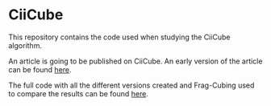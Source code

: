 # CiiCube
This repository contains the code used when studying the CiiCube algorithm.

An article is going to be published on CiiCube.
An early version of the article can be found [here](/CiiCube.pdf).

The full code with all the different versions created and Frag-Cubing used to compare the results can be found [here](https://github.com/Blaldas/Internship-Data-Cube-ID-Reduction).
